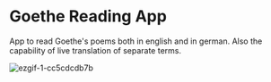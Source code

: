 # Goethe Reading App

App to read Goethe's poems both in english and in german. Also the capability of live translation of separate terms.

![ezgif-1-cc5cdcdb7b](https://github.com/pietroid/goethe-reading-app/assets/22605271/b93ab24a-4ed9-4b7d-b522-e01eb63319da)
